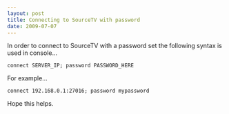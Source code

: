 ```yaml
---
layout: post
title: Connecting to SourceTV with password
date: 2009-07-07
---
```


In order to connect to SourceTV with a password set the following syntax is used in console...

```
connect SERVER_IP; password PASSWORD_HERE
```

For example...

```
connect 192.168.0.1:27016; password mypassword
```

Hope this helps.
